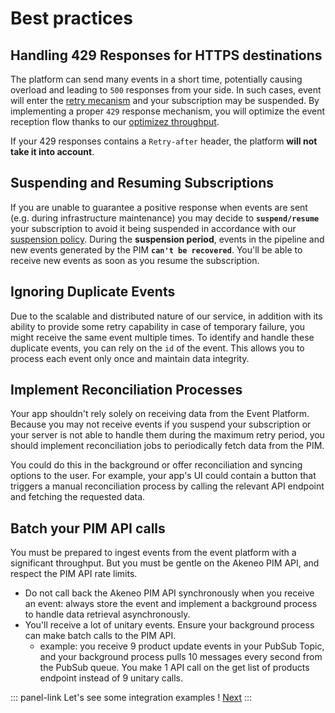 # Best practices

## Handling 429 Responses for HTTPS destinations

The platform can send many events in a short time, potentially causing overload and leading to `500` responses from your side. In such cases, event will enter the [retry mecanism](/event-platform/concepts.html##retry-policy-for-transient-failures) and your subscription may be suspended. By implementing a proper `429` response mechanism, you will optimize the event reception flow thanks to our [optimizez throughput](/event-platform/concepts.html#optimized-throughput).

If your 429 responses contains a `Retry-after` header, the platform **will not take it into account**.

## Suspending and Resuming Subscriptions

If you are unable to guarantee a positive response when events are sent (e.g. during infrastructure maintenance) you may decide to **`suspend/resume`** your subscription to avoid it being suspended in accordance with our [suspension policy](/event-platform/concepts.html#suspension-policy).
During the **suspension period**, events in the pipeline and new events generated by the PIM **`can't be recovered`**.
You'll be able to receive new events as soon as you resume the subscription.

## Ignoring Duplicate Events

Due to the scalable and distributed nature of our service, in addition with its ability to provide some retry capability in case of temporary failure, you might receive the same event multiple times. To identify and handle these duplicate events, you can rely on the `id` of the event. This allows you to process each event only once and maintain data integrity.

## Implement Reconciliation Processes

Your app shouldn't rely solely on receiving data from the Event Platform. Because you may not receive events if you suspend your subscription or your server is not able to handle them during the maximum retry period, you should implement reconciliation jobs to periodically fetch data from the PIM.

You could do this in the background or offer reconciliation and syncing options to the user. For example, your app's UI could contain a button that triggers a manual reconciliation process by calling the relevant API endpoint and fetching the requested data.


## Batch your PIM API calls

You must be prepared to ingest events from the event platform with a significant throughput. But you must be gentle on the Akeneo PIM API, and respect the PIM API rate limits.

- Do not call back the Akeneo PIM API synchronously when you receive an event: always store the event and implement a background process to handle data retrieval asynchronously.
- You'll receive a lot of unitary events. Ensure your background process can make batch calls to the PIM API.
    - example: you receive 9 product update events in your PubSub Topic, and your background process pulls 10 messages every second from the PubSub queue. You make 1 API call on the get list of products endpoint instead of 9 unitary calls.

::: panel-link Let's see some integration examples ! [Next](/event-platform/integration-examples.html)
:::
